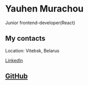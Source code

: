 **Yauhen Murachou**
===============

Junior frontend-developer(React)

**My contacts**
-----------
Location: Vitebsk, Belarus

[LinkedIn](hhttps://www.linkedin.com/in/yauhen-murachou-6a4842224/)

[GitHub](https://github.com/YauhenMurachou)
--------------------------------------------

